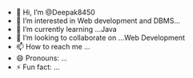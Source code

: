 - 👋 Hi, I’m @Deepak8450
- 👀 I’m interested in Web development and DBMS...
- 🌱 I’m currently learning ...Java
- 💞️ I’m looking to collaborate on ...Web Development 
- 📫 How to reach me ...
- 😄 Pronouns: ...
- ⚡ Fun fact: ...

<!---
Deepak8450/Deepak8450 is a ✨ special ✨ repository because its `README.md` (this file) appears on your GitHub profile.
You can click the Preview link to take a look at your changes.
--->
